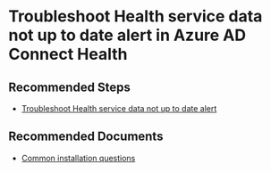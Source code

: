 <properties
	pageTitle="Troubleshoot Health service data not up to date"
	description="Azure AD Connect Health self help"
	service="microsoft.aad"
	resource="Microsoft_Azure_ADHybridHealth"
	authors="zhiweiwangmsft"
	ms.author="zhiweiw"
	displayOrder="200"
	selfHelpType="resource"
	supportTopicIds="32629813,32629814"
	cloudEnvironments="public"
	articleId="c1c9b1fb-3fbb-461f-9949-23fa9ce31e04"
/>
# Troubleshoot Health service data not up to date alert in Azure AD Connect Health

## **Recommended Steps**

* [Troubleshoot Health service data not up to date alert](https://aka.ms/aadhealth/datafreshness)

## **Recommended Documents**

* [Common installation questions](https://docs.microsoft.com/azure/active-directory/hybrid/reference-connect-health-faq#installation-questions)
